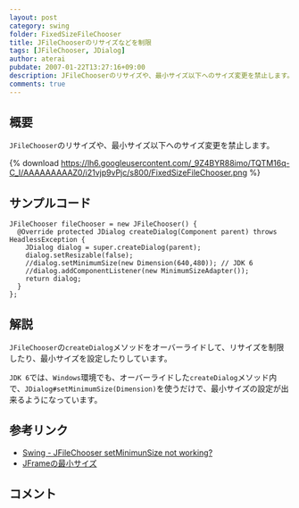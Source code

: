 ```yaml
---
layout: post
category: swing
folder: FixedSizeFileChooser
title: JFileChooserのリサイズなどを制限
tags: [JFileChooser, JDialog]
author: aterai
pubdate: 2007-01-22T13:27:16+09:00
description: JFileChooserのリサイズや、最小サイズ以下へのサイズ変更を禁止します。
comments: true
---
```

## 概要
`JFileChooser`のリサイズや、最小サイズ以下へのサイズ変更を禁止します。

{% download https://lh6.googleusercontent.com/_9Z4BYR88imo/TQTM16q-C_I/AAAAAAAAAZ0/i21vjp9vPjc/s800/FixedSizeFileChooser.png %}

## サンプルコード
<pre class="prettyprint"><code>JFileChooser fileChooser = new JFileChooser() {
  @Override protected JDialog createDialog(Component parent) throws HeadlessException {
    JDialog dialog = super.createDialog(parent);
    dialog.setResizable(false);
    //dialog.setMinimumSize(new Dimension(640,480)); // JDK 6
    //dialog.addComponentListener(new MinimumSizeAdapter());
    return dialog;
  }
};
</code></pre>

## 解説
`JFileChooser`の`createDialog`メソッドをオーバーライドして、リサイズを制限したり、最小サイズを設定したりしています。

`JDK 6`では、`Windows`環境でも、オーバーライドした`createDialog`メソッド内で、`JDialog#setMinimumSize(Dimension)`を使うだけで、最小サイズの設定が出来るようになっています。

## 参考リンク
- [Swing - JFileChooser setMinimunSize not working?](https://community.oracle.com/thread/1374445)
- [JFrameの最小サイズ](http://ateraimemo.com/Swing/MinimumFrame.html)

<!-- dummy comment line for breaking list -->

## コメント
